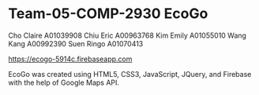 # Team-05-COMP-2930 EcoGo

Cho	Claire	A01039908
Chiu	Eric	A00963768
Kim	Emily	A01055010
Wang	Kang	A00992390
Suen	Ringo	A01070413

https://ecogo-5914c.firebaseapp.com

EcoGo was created using HTML5, CSS3, JavaScript, JQuery, and Firebase with the help of Google Maps API.